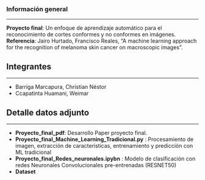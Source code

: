### Información general
***
**Proyecto final**: Un enfoque de aprendizaje automático para el reconocimiento de cortes conformes y no conformes en imágenes. <br>
**Referencia**: Jairo Hurtado, Francisco Reales, “A machine learning approach for the recognition of melanoma skin cancer on macroscopic images”. 

## Integrantes
***
*  Barriga Marcapura, Christian Néstor 
*  Ccapatinta Huamani, Weimar


## Detalle datos adjunto
***
* **Proyecto_final_pdf**: Desarrollo Paper proyecto final. 
* **Proyecto_final_Machine_Learning_Tradicional.py** : Procesamiento de imagen, extracción de caracteristicas, entrenamiento y predicción con ML tradicional
* **Proyecto_final_Redes_neuronales.ipybn** : Modelo de clasificación con redes Neuronales Convolucionales pre-entrenadas (RESNET50)
* **Dataset**

